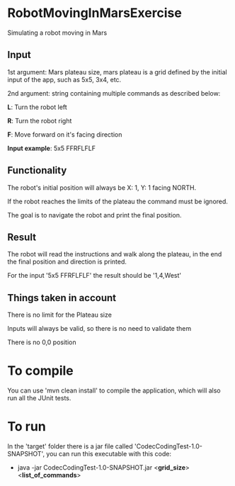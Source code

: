 # RobotMovingInMarsExercise
Simulating a robot moving in Mars

## Input

1st argument: Mars plateau size, mars plateau is a grid defined by the initial input of the app, such as 5x5, 3x4, etc.

2nd argument: string containing multiple commands as described below:

  **L**: Turn the robot left
  
  **R**: Turn the robot right
  
  **F**: Move forward on it's facing direction
  
**Input example**: 5x5 FFRFLFLF
  
## Functionality

The robot's initial position will always be X: 1, Y: 1 facing NORTH. 

If the robot reaches the limits of the plateau the command must be ignored.

The goal is to navigate the robot and print the final position.

## Result
The robot will read the instructions and walk along the plateau, in the end the final position and direction is printed.

For the input '5x5 FFRFLFLF' the result should be '1,4,West'

## Things taken in account

There is no limit for the Plateau size

Inputs will always be valid, so there is no need to validate them

There is no 0,0 position

# To compile

You can use 'mvn clean install' to compile the application, which will also run all the JUnit tests.

# To run

In the 'target' folder there is a jar file called 'CodecCodingTest-1.0-SNAPSHOT', you can run this executable with this code:

  - java -jar CodecCodingTest-1.0-SNAPSHOT.jar <**grid_size**> <**list_of_commands**>





